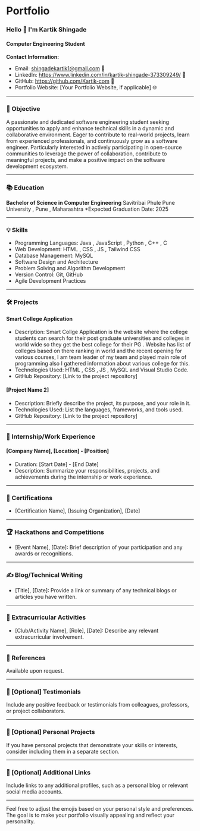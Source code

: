 # Portfolio

###  Hello 👋  I'm Kartik Shingade 
#### Computer Engineering Student

**Contact Information:**
- Email: shingadekartik1@gmail.com 📧
- LinkedIn: https://www.linkedin.com/in/kartik-shingade-373309249/ 🔗
- GitHub: https://github.com/Kartik-com 🐙
- Portfolio Website: [Your Portfolio Website, if applicable] 🌐

---

### 🚀 Objective

A passionate and dedicated software engineering student seeking opportunities to apply and enhance technical skills in a dynamic and collaborative environment. Eager to contribute to real-world projects, learn from experienced professionals, and continuously grow as a software engineer. Particularly interested in actively participating in open-source communities to leverage the power of collaboration, contribute to meaningful projects, and make a positive impact on the software development ecosystem.

---

### 📚 Education

**Bachelor of Science in Computer Engineering**
Savitribai Phule Pune University , Pune , Maharashtra 
*Expected Graduation Date: 2025

---

### 💡 Skills

- Programming Languages: Java , JavaScript , Python , C++ , C 
- Web Development: HTML , CSS , JS , Tailwind CSS 
- Database Management: MySQL
- Software Design and Architecture
- Problem Solving and Algorithm Development
- Version Control: Git, GitHub
- Agile Development Practices

---

### 🛠️ Projects

#### Smart College Application

- Description: Smart Collge Application is the website where the college students can search for their post graduate universities and colleges in world wide so 
     they get the best college for their PG . Website has list of colleges based on there ranking in world and the recent opening for various courses, I am team 
     leader of my team and played main role of programming also I gathered information about various college for this.
- Technologies Used: HTML , CSS , JS , MySQL and Visual Studio Code.
- GitHub Repository: [Link to the project repository]

#### [Project Name 2]

- Description: Briefly describe the project, its purpose, and your role in it.
- Technologies Used: List the languages, frameworks, and tools used.
- GitHub Repository: [Link to the project repository]

---

### 💼 Internship/Work Experience

#### [Company Name], [Location] - [Position]

- Duration: [Start Date] - [End Date]
- Description: Summarize your responsibilities, projects, and achievements during the internship or work experience.

---

### 📜 Certifications

- [Certification Name], [Issuing Organization], [Date]

---

### 🏆 Hackathons and Competitions

- [Event Name], [Date]: Brief description of your participation and any awards or recognitions.

---

### ✍️ Blog/Technical Writing

- [Title], [Date]: Provide a link or summary of any technical blogs or articles you have written.

---

### 🎉 Extracurricular Activities

- [Club/Activity Name], [Role], [Date]: Describe any relevant extracurricular involvement.

---

### 📜 References

Available upon request.

---

### 🌟 [Optional] Testimonials

Include any positive feedback or testimonials from colleagues, professors, or project collaborators.

---

### 🚀 [Optional] Personal Projects

If you have personal projects that demonstrate your skills or interests, consider including them in a separate section.

---

### 🔗 [Optional] Additional Links

Include links to any additional profiles, such as a personal blog or relevant social media accounts.

---

Feel free to adjust the emojis based on your personal style and preferences. The goal is to make your portfolio visually appealing and reflect your personality.
